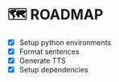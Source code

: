 # 🗺️ ROADMAP

- [x] Setup python environments
- [x] Format sentences 
- [x] Generate TTS
- [x] Setup dependencies
